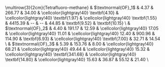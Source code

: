  \multirow{3}{2cm}{Tetrafluoro-methane} & $\textnormal{OF}_1$ & 4.37 & 266.77 & 34.00 &  \cellcolor{lightgray!40} \textbf{4.10} &  \cellcolor{lightgray!40} \textbf{1.97} &  \cellcolor{lightgray!40} \textbf{1.55} &  4415.39 &  --  &  --  &  44.85 &  \textbf{9.52} &  \textbf{10.15} \\ 
   & $\textnormal{OF}_2$ & 4.40 & 191.17 & 12.59 &  \cellcolor{lightgray!40} 17.05 &  \cellcolor{lightgray!40} 11.01 &  \cellcolor{lightgray!40} 12.40 &  900.96 &  114.90 &  \textbf{6.93} &  \cellcolor{lightgray!40} \textbf{7.00} &  32.71 &  14.54 \\ 
   & $\textnormal{OF}_3$ & 5.39 & 153.76 & 8.00 &  \cellcolor{lightgray!40} 68.21 &  \cellcolor{lightgray!40} 49.44 &  \cellcolor{lightgray!40} 15.32 &  \cellcolor{lightgray!40} \textbf{341.68} &  \cellcolor{lightgray!40} \textbf{14.80} &  \cellcolor{lightgray!40} 15.63 &  36.87 &  55.12 &  21.40 \\ 
  